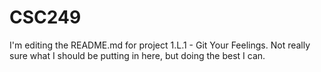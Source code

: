 # CSC249

I'm editing the README.md for project 1.L.1 - Git Your Feelings. Not really sure what I should be putting in here, but doing the best I can.
